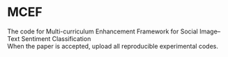 # MCEF
The code for Multi-curriculum Enhancement Framework for Social Image–Text Sentiment Classification
<br>
When the paper is accepted, upload all reproducible experimental codes.

